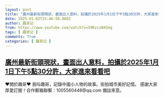 ```yaml
---
layout: post
title: "廣州最新街頭現狀，畫面出人意料，拍攝於2025年1月1日下午5點30分許，大家進來看看吧"
date: 2025-01-02T15:46:58.000Z
author: 趣哥记
from: https://www.youtube.com/watch?v=S9RzczN4Smg
tags: [ 趣哥记 ]
comments: True
categories: [ 趣哥记 ]
---
```

<!--1735832818000-->
[廣州最新街頭現狀，畫面出人意料，拍攝於2025年1月1日下午5點30分許，大家進來看看吧](https://www.youtube.com/watch?v=S9RzczN4Smg)
------

<div>
♥關於趣哥♥  我叫趣哥，記錄中國小人物的故事。街拍城市美好記憶。  感謝大家厚愛訂閱！合作郵箱聯繫：1005560448@qq.com 備註來意。
</div>
